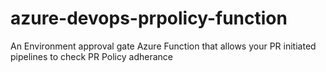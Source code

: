 # azure-devops-prpolicy-function
An Environment approval gate Azure Function that allows your PR initiated pipelines to check PR Policy adherance
